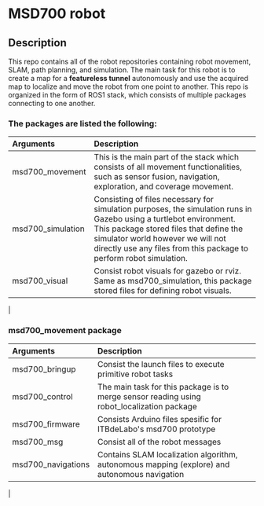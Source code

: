 # MSD700 robot

## Description
This repo contains all of the robot repositories containing robot movement, SLAM, path planning, and simulation. The main task for this robot is to create a map for a **featureless tunnel** autonomously and use the acquired map to localize and move the robot from one point to another. This repo is organized in the form of ROS1 stack, which consists of multiple packages connecting to one another. 

### The packages are listed the following:

| Arguments             | Description            |
| :---                  | :--           | 
| msd700_movement       | This is the main part of the stack which consists of all movement functionalities, such as sensor fusion, navigation, exploration, and coverage movement. |
| msd700_simulation       | Consisting of files necessary for simulation purposes, the simulation runs in Gazebo using a turtlebot environment. This package stored files that define the simulator world however we will not directly use any files from this package to perform robot simulation. |
| msd700_visual        | Consist robot visuals for gazebo or rviz. Same as msd700_simulation, this package stored files for defining robot visuals. |
|

### msd700_movement package

| Arguments                | Description            |
| :---                     | :--           | 
| msd700_bringup           | Consist the launch files to execute primitive robot tasks |
| msd700_control           | The main task for this package is to merge sensor reading using robot_localization package |
| msd700_firmware          | Consists Arduino files spesific for ITBdeLabo's msd700 prototype |
| msd700_msg               | Consist all of the robot messages |
| msd700_navigations       | Contains SLAM localization algorithm, autonomous mapping (explore) and autonomous navigation |
|


